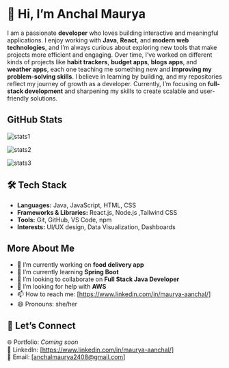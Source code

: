 # 👋 Hi, I’m Anchal Maurya  

I am a passionate **developer** who loves building interactive and meaningful applications. I enjoy working with **Java**, **React**, and **modern web technologies**, and I’m always curious about exploring new tools that make projects more efficient and engaging. Over time, I’ve worked on different kinds of projects like **habit trackers**, **budget apps**, **blogs apps**, and **weather apps**, each one teaching me something new and **improving my problem-solving skills**. I believe in learning by building, and my repositories reflect my journey of growth as a developer. Currently, I’m focusing on **full-stack development** and sharpening my skills to create scalable and user-friendly solutions.

## GitHub Stats

![stats1](https://github-readme-streak-stats.herokuapp.com/?user=AnchalMaurya)

![stats2](https://github-readme-stats.vercel.app/api/top-langs/?username=AnchalMaurya)

![stats3](https://github-readme-stats.vercel.app/api/?username=AnchalMaurya)


## 🛠️ Tech Stack  
- **Languages:** Java, JavaScript, HTML, CSS  
- **Frameworks & Libraries:** React.js, Node.js ,Tailwind CSS 
- **Tools:** Git, GitHub, VS Code, npm  
- **Interests:** UI/UX design, Data Visualization, Dashboards  

## More About Me

- 🔭 I’m currently working on **food delivery app**
- 🌱 I’m currently learning **Spring Boot**
- 👯 I’m looking to collaborate on **Full Stack Java Developer**
- 🤔 I’m looking for help with **AWS**
- 📫 How to reach me: [https://www.linkedin.com/in/maurya-aanchal/]
- 😄 Pronouns: she/her


## 🤝 Let’s Connect  
🌐 Portfolio: *Coming soon*  
💼 LinkedIn: [https://www.linkedin.com/in/maurya-aanchal/]  
📧 Email: [anchalmaurya2408@gmail.com]  


